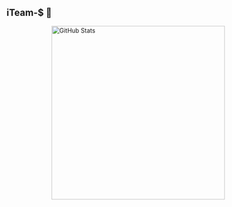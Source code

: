 ## iTeam-$ 👋

<img width='400px' title="Gaetan Jonathan"  align='right' src="https://github-readme-streak-stats.herokuapp.com?user=gaetan1903&theme=solarized-dark&theme=leafy&ring=ffffff&sideNums=FFFFFF&dates=FFFFFF&currStreakNum=ffffff&currStreakLabel=ffffff&background=008080&hide_border=true&stroke=ffffff" alt="GitHub Stats"/>